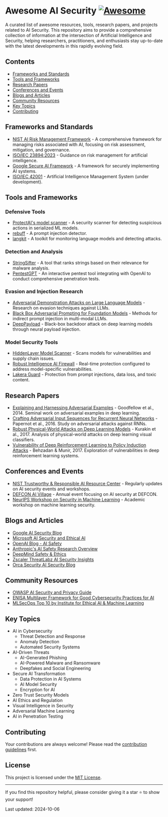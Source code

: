 # Awesome AI Security [![Awesome](https://awesome.re/badge.svg)](https://awesome.re)

A curated list of awesome resources, tools, research papers, and projects related to AI Security. This repository aims to provide a comprehensive collection of information at the intersection of Artificial Intelligence and Security, helping researchers, practitioners, and enthusiasts stay up-to-date with the latest developments in this rapidly evolving field.

## Contents
- [Frameworks and Standards](#frameworks-and-standards)
- [Tools and Frameworks](#tools-and-frameworks)
- [Research Papers](#research-papers)
- [Conferences and Events](#conferences-and-events)
- [Blogs and Articles](#blogs-and-articles)
- [Community Resources](#community-resources)
- [Key Topics](#key-topics)
- [Contributing](#contributing)

## Frameworks and Standards
- [NIST AI Risk Management Framework](https://www.nist.gov/itl/ai-risk-management-framework) - A comprehensive framework for managing risks associated with AI, focusing on risk assessment, mitigation, and governance.
- [ISO/IEC 23894:2023](https://www.iso.org/standard/77304.html) - Guidance on risk management for artificial intelligence.
- [Google Secure AI Framework](https://cloud.google.com/blog/products/identity-security/introducing-google-cloud-secure-ai-framework) - A framework for securely implementing AI systems.
- [ISO/IEC 42001](https://www.iso.org/standard/84560.html) - Artificial Intelligence Management System (under development).

## Tools and Frameworks

### Defensive Tools
- [ProtectAI's model scanner](https://github.com/protectai/model-scanner) - A security scanner for detecting suspicious actions in serialized ML models.
- [rebuff](https://github.com/woop/rebuff) - A prompt injection detector.
- [langkit](https://github.com/whylabs/langkit) - A toolkit for monitoring language models and detecting attacks.

### Detection and Analysis
- [StringSifter](https://github.com/fireeye/stringsifter) - A tool that ranks strings based on their relevance for malware analysis.
- [PentestGPT](https://github.com/GreyDGL/PentestGPT) - An interactive pentest tool integrating with OpenAI to conduct comprehensive penetration tests.

### Evasion and Injection Research
- [Adversarial Demonstration Attacks on Large Language Models](https://arxiv.org/abs/2305.14950) - Research on evasion techniques against LLMs.
- [Black Box Adversarial Prompting for Foundation Models](https://arxiv.org/abs/2302.04237) - Methods for indirect prompt injection in multi-modal LLMs.
- [DeepPayload](https://github.com/jinghangli98/DeepPayload) - Black-box backdoor attack on deep learning models through neural payload injection.

### Model Security Tools
- [HiddenLayer Model Scanner](https://hiddenlayer.com/solutions/model-scanner/) - Scans models for vulnerabilities and supply chain issues.
- [Robust Intelligence AI Firewall](https://www.robustintelligence.com/product-aifire) - Real-time protection configured to address model-specific vulnerabilities.
- [Lakera Guard](https://www.lakera.ai/) - Protection from prompt injections, data loss, and toxic content.

## Research Papers
- [Explaining and Harnessing Adversarial Examples](https://arxiv.org/abs/1412.6572) - Goodfellow et al., 2014. Seminal work on adversarial examples in deep learning.
- [Crafting Adversarial Input Sequences for Recurrent Neural Networks](https://arxiv.org/abs/1604.08275) - Papernot et al., 2016. Study on adversarial attacks against RNNs.
- [Robust Physical-World Attacks on Deep Learning Models](https://arxiv.org/abs/1707.08945) - Kurakin et al., 2017. Analysis of physical-world attacks on deep learning visual classifiers.
- [Vulnerability of Deep Reinforcement Learning to Policy Induction Attacks](https://arxiv.org/abs/1701.04143) - Behzadan & Munir, 2017. Exploration of vulnerabilities in deep reinforcement learning systems.

## Conferences and Events
- [NIST Trustworthy & Responsible AI Resource Center](https://www.nist.gov/topics/artificial-intelligence/ai-risk-management-framework) - Regularly updates on AI security events and workshops.
- [DEFCON AI Village](https://aivillage.org/) - Annual event focusing on AI security at DEFCON.
- [NeurIPS Workshop on Security in Machine Learning](https://secml-workshop.github.io/) - Academic workshop on machine learning security.

## Blogs and Articles
- [Google AI Security Blog](https://ai.google/responsibility/)
- [Microsoft AI Security and Ethical AI](https://www.microsoft.com/en-us/ai/responsible-ai)
- [OpenAI Blog - AI Safety](https://openai.com/blog/tags/ai-safety)
- [Anthropic's AI Safety Research Overview](https://www.anthropic.com/research)
- [DeepMind Safety & Ethics](https://deepmind.com/safety-and-ethics)
- [Zscaler ThreatLabz AI Security Insights](https://www.zscaler.com/blogs/security-research)
- [Orca Security AI Security Blog](https://orca.security/resources/blog/category/ai-security/)

## Community Resources
- [OWASP AI Security and Privacy Guide](https://owasp.org/www-project-ai-security-and-privacy-guide/)
- [ENISA Multilayer Framework for Good Cybersecurity Practices for AI](https://www.enisa.europa.eu/publications/multilayer-framework-for-good-cybersecurity-practices-for-ai)
- [MLSecOps Top 10 by Institute for Ethical AI & Machine Learning](https://ethical.institute/mlsecops.html)

## Key Topics
- AI in Cybersecurity
  - Threat Detection and Response
  - Anomaly Detection
  - Automated Security Systems
- AI-Driven Threats
  - AI-Generated Phishing
  - AI-Powered Malware and Ransomware
  - Deepfakes and Social Engineering
- Secure AI Transformation
  - Data Protection in AI Systems
  - AI Model Security
  - Encryption for AI
- Zero Trust Security Models
- AI Ethics and Regulation
- Visual Intelligence in Security
- Adversarial Machine Learning
- AI in Penetration Testing

## Contributing
Your contributions are always welcome! Please read the [contribution guidelines](CONTRIBUTING.md) first.

## License
This project is licensed under the [MIT License](LICENSE).

---

If you find this repository helpful, please consider giving it a star ⭐️ to show your support!

Last updated: 2024-10-06
